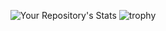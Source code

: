 <div id="header" align="center">

![Your Repository's Stats](https://github-readme-stats.vercel.app/api?username=BillyGalbreath&show_icons=true)
![trophy](https://github-profile-trophy.vercel.app/?username=BillyGalbreath)

</div>
